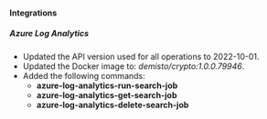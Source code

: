 
#### Integrations

##### Azure Log Analytics

- Updated the API version used for all operations to 2022-10-01.
- Updated the Docker image to: *demisto/crypto:1.0.0.79946*.
- Added the following commands:
    - **azure-log-analytics-run-search-job**
    - **azure-log-analytics-get-search-job**
    - **azure-log-analytics-delete-search-job**

